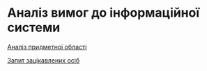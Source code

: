 # Аналіз вимог до інформаційної системи
[Аналіз придметної області](https://github.com/Krut1la/database_basics_template/blob/master/docs/requirements/state-of-the-art.md)

[Запит зацікавлених осіб](https://github.com/Krut1la/database_basics_template/blob/master/docs/requirements/stakeholders-needs.md)
